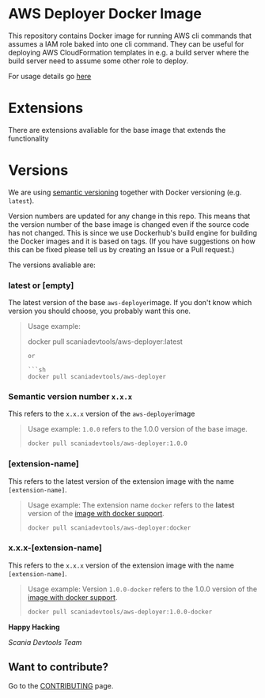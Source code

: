 AWS Deployer Docker Image
=================================
This repository contains Docker image for running AWS cli commands that assumes a IAM role baked into one cli command. They can be useful for deploying AWS CloudFormation templates in e.g. a build server where the build server need to assume some other role to deploy.

For usage details go [here](aws-deployer)

Extensions
=========
There are extensions avaliable for the base image that extends the functionality 

Versions
========
We are using [semantic versioning](https://semver.org/) together with Docker versioning (e.g.  ``latest``).

Version numbers are updated for any change in this repo. This means that the version number of the base image is changed even if the source code has not changed. This is since we use Dockerhub's build engine for building the Docker images and it is based on tags. (If you have suggestions on how this can be fixed please tell us by creating an Issue or a Pull request.)

The versions avaliable are:

###  latest  or [empty] 
The latest version of the base ``aws-deployer``image. If you don't know which version you should choose, you probably want this one.

> Usage example:
> 
> 
>docker pull scaniadevtools/aws-deployer:latest
>```
> or
> 
> ```sh
>docker pull scaniadevtools/aws-deployer
>```

### Semantic version number ``x.x.x``
This refers to the ``x.x.x`` version of the ``aws-deployer``image

> Usage example: ``1.0.0`` refers to the 1.0.0 version of the base image.
> 
> ```sh
>docker pull scaniadevtools/aws-deployer:1.0.0
>```

### [extension-name]
This refers to the latest version of the extension image with the name ``[extension-name]``.  

> Usage example: The extension name ``docker`` refers to the **latest** version of the [image with docker support](aws-deployer-docker).
>
>```sh
>docker pull scaniadevtools/aws-deployer:docker
>```

### x.x.x-[extension-name]
This refers to the ``x.x.x`` version of the extension image with the name ``[extension-name]``. 

> Usage example: Version ``1.0.0-docker`` refers to the 1.0.0 version of the [image with docker support](aws-deployer-docker).
>
> ```sh
> docker pull scaniadevtools/aws-deployer:1.0.0-docker
> ```

__Happy Hacking__

*Scania Devtools Team*

## Want to contribute?
Go to the [CONTRIBUTING]("CONTRIBUTING.md") page.
